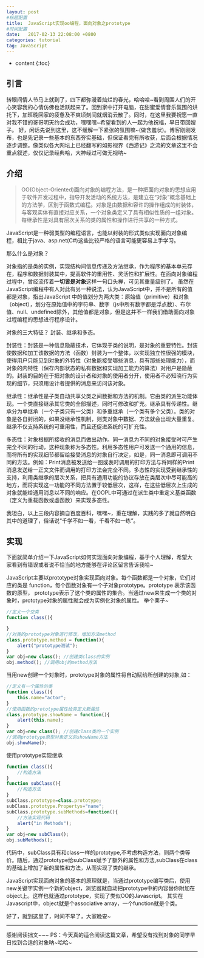 ```yaml
---
layout: post
#标题配置
title:  JavaScript实现oo编程，面向对象之prototype
#时间配置
date:   2017-02-13 22:08:00 +0800
categories: tutorial
tag: JavaScript
---
```


* content
{:toc}

引言
------------------------
转眼间情人节马上就到了，四下都弥漫着灿烂的春光，哈哈哈~看到周围人们的开心笑容我的心情仿佛也活跃起来了。回到家中打开电脑，在甜蜜爱情音乐氛围的烘托下，加班晚回家的疲惫及不爽顷刻间就烟消云散了。同时，在这里我要祝愿一直对我不错的哥哥明天约会成功，嘿嘿嘿~希望看到的人一起为他祝福，早日带回嫂子。
好，闲话先说到这里，这不缓解一下紧张的氛围嘛~(做含羞状)。博客刚刚发布，也是先记录一些基本的东西夯实基础，但保证看完有所收获，后面会根据情况逐步调整。像类似各大网坛上已经翻写的如影视界《西游记》之流的文章这里不会重点叙述，仅仅记录经典哈，大神经过可做无视呐~

介绍
------------------------

>OO(Object-Oriented)面向对象的编程方法，是一种把面向对象的思想应用于软件开发过程中，指导开发活动的系统方法，是建立在“对象”概念基础上的方法学，区别于函数式编程。对象是由数据和容许的操作组成的封装体，与客观实体有直接对应关系，一个对象类定义了具有相似性质的一组对象。每继承性是对具有层次关系的类的属性和操作进行共享的一种方式。

JavaScript是一种弱类型的编程语言，也能以封装的形式类似实现面向对象编程，相比于java、asp.net(C#)这些比较严格的语言可能更容易上手学习。

那么什么是对象？

对象指的是类的实例，实现结构间信息传递及方法继承，作为程序的基本单元存在，程序和数据封装其中，提高软件的重用性、灵活性和扩展性。在面向对象编程过程中，曾经流传着**一切皆是对象**这样一句口头禅，可见其重量级别了。
虽然在JavaScript编程中有人对此有另一种说法，认为JavaScript中，并不是所有的值都是对象，指出JavaScript 中的值划分为两大类：原始值（primitive）和对象（object），划分在原始值中的字符串、数字（js中所有数字都是浮点数）、布尔值、null、undefined除外，其他值都是对象，但是这并不一样我们借助面向对象过程编程的思想进行程序设计。

对象的三大特征？
封装、继承和多态。

封装性：封装是一种信息隐蔽技术，它体现于类的说明，是对象的重要特性。封装使数据和加工该数据的方法（函数）封装为一个整体，以实现独立性很强的模块，使得用户只能见到对象的外特性（对象能接受哪些消息，具有那些处理能力），而对象的内特性（保存内部状态的私有数据和实现加工能力的算法）对用户是隐蔽的。封装的目的在于把对象的设计者和对象的使用者分开，使用者不必知晓行为实现的细节，只须用设计者提供的消息来访问该对象。

继承性：继承性是子类自动共享父类之间数据和方法的机制。它由类的派生功能体现。一个类直接继承其它类的全部描述，同时可修改和扩充。继承具有传递性。继承分为单继承（一个子类只有一父类）和多重继承（一个类有多个父类）。类的对象是各自封闭的，如果没继承性机制，则类对象中数据、方法就会出现大量重复。继承不仅支持系统的可重用性，而且还促进系统的可扩充性。

多态性：对象根据所接收的消息而做出动作。同一消息为不同的对象接受时可产生完全不同的行动，这种现象称为多态性。利用多态性用户可发送一个通用的信息，而将所有的实现细节都留给接受消息的对象自行决定，如是，同一消息即可调用不同的方法。例如：Print消息被发送给一图或表时调用的打印方法与将同样的Print消息发送给一正文文件而调用的打印方法会完全不同。多态性的实现受到继承性的支持，利用类继承的层次关系，把具有通用功能的协议存放在类层次中尽可能高的地方，而将实现这一功能的不同方法置于较低层次，这样，在这些低层次上生成的对象就能给通用消息以不同的响应。在OOPL中可通过在派生类中重定义基类函数（定义为重载函数或虚函数）来实现多态性。

我坦白，以上三段内容摘自百度百科，嘿嘿~，重在理解，实践的多了就自然明白其中的道理了，俗话说“千学不如一看，千看不如一练”。

实现
------------------------
下面就简单介绍一下JavaScript如何实现面向对象编程，基于个人理解，希望大家看到有错误或者说不恰当的地方能够在评论区留言告诉我哈~

JavaScript主要以prototype对象实现面向对象。每个函数都是一个对象，它们对应的类是
function，每个函数对象有一个子对象prototype。prototype 表示该函数的原型，
prototype表示了这个类的属性的集合。当通过new来生成一个类的对象时，prototype对象的属性就会成为实例化对象的属性。
举个栗子~

```javascript
//定义一个空类
function class(){

}
//对类的prototype对象进行修改，增加方法method
class.prototype.method = function(){
    alert("prototype测试");
}
var obj=new class(); //创建类class的实例
obj.method(); //调用obj的method方法
```

当用new创建一个对象时，prototype对象的属性将自动赋给所创建的对象,如：

```javascript
//定义有一个属性的类
function class(){
    this.name="actor";
}
//使用函数的prototype属性给类定义新属性
class.prototype.showName = function(){
    alert(this.name);
}
var obj=new class(); //创建class类的一个实例
//调用prototype原型对象定义的showName方法
obj.showName();
```

使用prototype实现继承

```javascript
function class(){
    //构造方法
}
function subClass(){
    //构造方法
}
subClass.prototype=class.prototype;
subClass.prototype.Propertys="name";
subClass.prototype.subMethods=function(){
    //方法实现代码
    alert("in Methods");
}
var obj=new subClass();
obj.subMethods();
```

代码中，subClass具有和class一样的prototype,不考虑构造方法，则两个类等价。随后，通过prototype给subClass赋予了额外的属性和方法,subClass在class的基础上增加了新的属性和方法，从而实现了类的继承。

JavaScript实现面向对象的基本的原理就是，当通过prototype编写类后，使用new关键字实例一个新的object，浏览器就自动把prototype中的内容替你附加在object上。这样也就通过prototype，实现了类似OO的Javascript。
其实在Javascript中，object就是个associative array，一个function就是个类。

好了，就到这里了，时间不早了，大家晚安~

---------
感谢阅读拙文~~~
PS：今天真的适合阅读这篇文章，希望没有找到对象的同学早日找到合适的对象呐~哈哈~

---------

